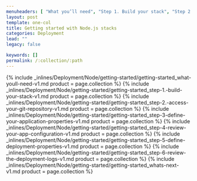 ```yaml
---
menuheaders: [ "What you’ll need", "Step 1. Build your stack", "Step 2. Access your Git repository", "Step 3: Define your application properties", "Step 4: Review your app configuration", "Step 5: Define deployment properties", "Step 6: Review the deployment logs", "What's next?" ]
layout: post
template: one-col
title: Getting started with Node.js stacks
categories: Deployment
lead: ""
legacy: false

keywords: []
permalink: /:collection/:path
---
```





<a href="#what-youll-need"></a>{% include _inlines/Deployment/Node/getting-started/getting-started_what-youll-need-v1.md  product = page.collection %}
<a href="#step-1-build-your-stack"></a>{% include _inlines/Deployment/Node/getting-started/getting-started_step-1.-build-your-stack-v1.md  product = page.collection %}
<a href="#step-2-access-your-git-repository"></a>{% include _inlines/Deployment/Node/getting-started/getting-started_step-2.-access-your-git-repository-v1.md  product = page.collection %}
<a href="#step-3-define-your-application-properties"></a>{% include _inlines/Deployment/Node/getting-started/getting-started_step-3-define-your-application-properties-v1.md  product = page.collection %}
<a href="#step-4-review-your-app-configuration"></a>{% include _inlines/Deployment/Node/getting-started/getting-started_step-4-review-your-app-configuration-v1.md  product = page.collection %}
<a href="#step-5-define-deployment-properties"></a>{% include _inlines/Deployment/Node/getting-started/getting-started_step-5-define-deployment-properties-v1.md  product = page.collection %}
<a href="#step-6-review-the-deployment-logs"></a>{% include _inlines/Deployment/Node/getting-started/getting-started_step-6-review-the-deployment-logs-v1.md  product = page.collection %}
<a href="#whats-next"></a>{% include _inlines/Deployment/Node/getting-started/getting-started_whats-next-v1.md  product = page.collection %}
